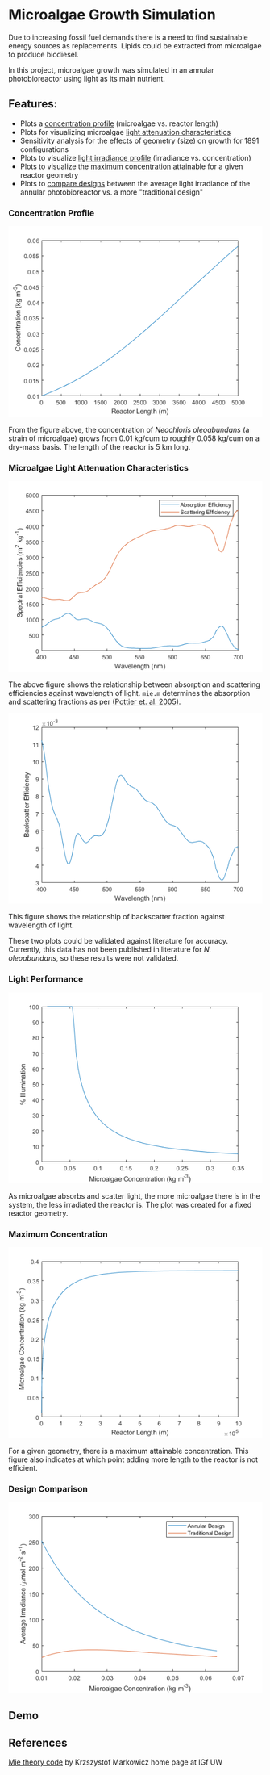 # Microalgae Growth Simulation
Due to increasing fossil fuel demands there is a need to find sustainable energy sources as replacements. Lipids could be extracted from microalgae to produce biodiesel.

In this project, microalgae growth was simulated in an annular photobioreactor using light as its main nutrient.

## Features:
- Plots a [concentration profile](#concentration-profile) (microalgae vs. reactor length)
- Plots for visualizing microalgae [light attenuation characteristics](#microalgae-light-attenuation-characteristics)
- Sensitivity analysis for the effects of geometry (size) on growth for 1891 configurations
- Plots to visualize [light irradiance profile](#light-performance) (irradiance vs. concentration)
- Plots to visualize the [maximum concentration](#maximum-concentration) attainable for a given reactor geometry
- Plots to [compare designs](#design-comparison) between the average light irradiance of the annular photobioreactor vs. a more "traditional design"

### Concentration Profile
![concentrationprofile](pictures/concentrationprofile.png)

From the figure above, the concentration of *Neochloris oleoabundans* (a strain of microalgae) grows from 0.01 kg/cum to roughly 0.058 kg/cum on a dry-mass basis. The length of the reactor is 5 km long.

### Microalgae Light Attenuation Characteristics
![absorbscaplot](pictures/absscaplot.png)

The above figure shows the relationship between absorption and scattering efficiencies against wavelength of light. `mie.m` determines the absorption and scattering fractions as per [(Pottier et. al. 2005)](https://onlinelibrary.wiley.com/doi/abs/10.1002/bit.20475).

![backscaplot](pictures/backscaplot.png)

This figure shows the relationship of backscatter fraction against wavelength of light.

These two plots could be validated against literature for accuracy. Currently, this data has not been published in literature for *N. oleoabundans*, so these results were not validated.

### Light Performance
![irradprof](pictures/illumconcprof.png)

As microalgae absorbs and scatter light, the more microalgae there is in the system, the less irradiated the reactor is. The plot was created for a fixed reactor geometry.

### Maximum Concentration
![maxconc](pictures/maxconc.png)

For a given geometry, there is a maximum attainable concentration. This figure also indicates at which point adding more length to the reactor is not efficient.

### Design Comparison
![designcompare](pictures/designcompare.png)

## Demo

## References
[Mie theory code](http://scatterlib.wikidot.com/mie) by Krzszystof Markowicz home page at IGf UW
